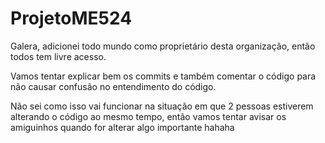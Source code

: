 # ProjetoME524
Galera, adicionei todo mundo como proprietário desta organização, então todos tem livre acesso.

Vamos tentar explicar bem os commits e também comentar o código para não causar confusão no entendimento do código.

Não sei como isso vai funcionar na situação em que 2 pessoas estiverem alterando o código ao mesmo tempo, então vamos tentar avisar os amiguinhos quando for alterar algo importante hahaha
